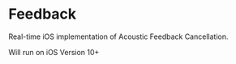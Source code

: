 # Feedback
Real-time iOS implementation of Acoustic Feedback Cancellation.

Will run on iOS Version 10+


